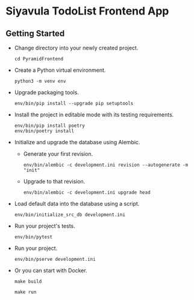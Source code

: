 Siyavula TodoList Frontend App
=================================



Getting Started
---------------

- Change directory into your newly created project.

  ```
  cd PyramidFrontend
  ```

- Create a Python virtual environment.

  ```
  python3 -m venv env
  ```

- Upgrade packaging tools.

  ```
  env/bin/pip install --upgrade pip setuptools
  ```

- Install the project in editable mode with its testing requirements.
  ```
  env/bin/pip install poetry
  env/bin/poetry install
  ```

- Initialize and upgrade the database using Alembic.

    - Generate your first revision.
        ```
        env/bin/alembic -c development.ini revision --autogenerate -m "init"
        ```

    - Upgrade to that revision.
        ```
        env/bin/alembic -c development.ini upgrade head
        ```

- Load default data into the database using a script.
    ```
    env/bin/initialize_src_db development.ini
    ```

- Run your project's tests.
    ```
    env/bin/pytest
    ```

- Run your project.
    ```
    env/bin/pserve development.ini
    ```


- Or you can start with Docker.
    ```
    make build
    ```

    ```
    make run
    ```
